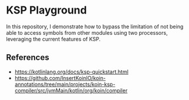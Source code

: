 # KSP Playground
In this repository, I demonstrate how to bypass the limitation of not being able to access symbols from other modules using two processors, leveraging the current features of KSP.

## References
- https://kotlinlang.org/docs/ksp-quickstart.html
- https://github.com/InsertKoinIO/koin-annotations/tree/main/projects/koin-ksp-compiler/src/jvmMain/kotlin/org/koin/compiler
